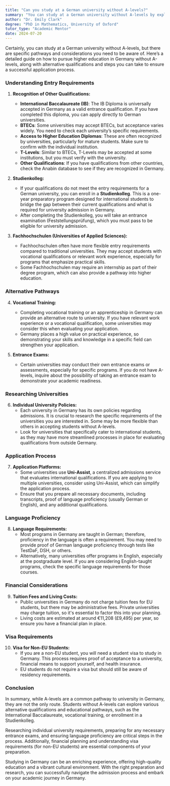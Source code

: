 ```yaml
---
title: "Can you study at a German university without A-levels?"
summary: "You can study at a German university without A-levels by exploring alternative qualifications like the International Baccalaureate or BTECs."
author: "Dr. Emily Clark"
degree: "PhD in Mathematics, University of Oxford"
tutor_type: "Academic Mentor"
date: 2024-07-20
---
```


Certainly, you can study at a German university without A-levels, but there are specific pathways and considerations you need to be aware of. Here’s a detailed guide on how to pursue higher education in Germany without A-levels, along with alternative qualifications and steps you can take to ensure a successful application process.

### Understanding Entry Requirements

1. **Recognition of Other Qualifications:**
   - **International Baccalaureate (IB)**: The IB Diploma is universally accepted in Germany as a valid entrance qualification. If you have completed this diploma, you can apply directly to German universities.
   - **BTECs**: Some universities may accept BTECs, but acceptance varies widely. You need to check each university’s specific requirements.
   - **Access to Higher Education Diplomas**: These are often recognized by universities, particularly for mature students. Make sure to confirm with the individual institution.
   - **T-Levels**: Similar to BTECs, T-Levels may be accepted at some institutions, but you must verify with the university.
   - **Other Qualifications**: If you have qualifications from other countries, check the Anabin database to see if they are recognized in Germany.

2. **Studienkolleg:**
   - If your qualifications do not meet the entry requirements for a German university, you can enroll in a **Studienkolleg**. This is a one-year preparatory program designed for international students to bridge the gap between their current qualifications and what is required for university admission in Germany.
   - After completing the Studienkolleg, you will take an entrance examination (Feststellungsprüfung), which you must pass to be eligible for university admission.

3. **Fachhochschulen (Universities of Applied Sciences):**
   - Fachhochschulen often have more flexible entry requirements compared to traditional universities. They may accept students with vocational qualifications or relevant work experience, especially for programs that emphasize practical skills.
   - Some Fachhochschulen may require an internship as part of their degree program, which can also provide a pathway into higher education.

### Alternative Pathways

4. **Vocational Training:**
   - Completing vocational training or an apprenticeship in Germany can provide an alternative route to university. If you have relevant work experience or a vocational qualification, some universities may consider this when evaluating your application.
   - Germany places a high value on practical experience, so demonstrating your skills and knowledge in a specific field can strengthen your application.

5. **Entrance Exams:**
   - Certain universities may conduct their own entrance exams or assessments, especially for specific programs. If you do not have A-levels, inquire about the possibility of taking an entrance exam to demonstrate your academic readiness.

### Researching Universities

6. **Individual University Policies:**
   - Each university in Germany has its own policies regarding admissions. It is crucial to research the specific requirements of the universities you are interested in. Some may be more flexible than others in accepting students without A-levels.
   - Look for universities that specifically cater to international students, as they may have more streamlined processes in place for evaluating qualifications from outside Germany.

### Application Process

7. **Application Platforms:**
   - Some universities use **Uni-Assist**, a centralized admissions service that evaluates international qualifications. If you are applying to multiple universities, consider using Uni-Assist, which can simplify the application process.
   - Ensure that you prepare all necessary documents, including transcripts, proof of language proficiency (usually German or English), and any additional qualifications.

### Language Proficiency

8. **Language Requirements:**
   - Most programs in Germany are taught in German; therefore, proficiency in the language is often a requirement. You may need to provide proof of German language proficiency through tests like TestDaF, DSH, or others.
   - Alternatively, many universities offer programs in English, especially at the postgraduate level. If you are considering English-taught programs, check the specific language requirements for those courses.

### Financial Considerations

9. **Tuition Fees and Living Costs:**
   - Public universities in Germany do not charge tuition fees for EU students, but there may be administrative fees. Private universities may charge tuition, so it's essential to factor this into your planning.
   - Living costs are estimated at around €11,208 (£9,495) per year, so ensure you have a financial plan in place.

### Visa Requirements

10. **Visa for Non-EU Students:**
    - If you are a non-EU student, you will need a student visa to study in Germany. This process requires proof of acceptance to a university, financial means to support yourself, and health insurance.
    - EU students do not require a visa but should still be aware of residency requirements.

### Conclusion

In summary, while A-levels are a common pathway to university in Germany, they are not the only route. Students without A-levels can explore various alternative qualifications and educational pathways, such as the International Baccalaureate, vocational training, or enrollment in a Studienkolleg. 

Researching individual university requirements, preparing for any necessary entrance exams, and ensuring language proficiency are critical steps in the process. Additionally, financial planning and understanding visa requirements (for non-EU students) are essential components of your preparation.

Studying in Germany can be an enriching experience, offering high-quality education and a vibrant cultural environment. With the right preparation and research, you can successfully navigate the admission process and embark on your academic journey in Germany.
    
